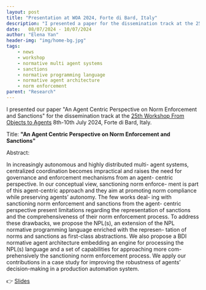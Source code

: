 ```yaml
---
layout: post
title: "Presentation at WOA 2024, Forte di Bard, Italy"
description: "I presented a paper for the dissemination track at the 25th Workshop From Objects to Agents 8th-10th July 2024, Forte di Bard, Italy"
date:   08/07/2024 - 10/07/2024
author: "Elena Yan"
header-img: "img/home-bg.jpg"
tags: 
    - news
    - workshop
    - normative multi agent systems
    - sanctions
    - normative programming language
    - normative agent architecture 
    - norm enforcement
parent: "Research"
---
```


I presented our paper "An Agent Centric Perspective on Norm Enforcement and Sanctions" for the dissemination track at the [25th Workshop From Objects to Agents](https://www.univda.it/woa2024/) 8th-10th July 2024, Forte di Bard, Italy.

Title: **"An Agent Centric Perspective on Norm Enforcement and Sanctions"**

Abstract: 

In increasingly autonomous and highly distributed multi-
agent systems, centralized coordination becomes impractical and raises
the need for governance and enforcement mechanisms from an agent-
centric perspective. In our conceptual view, sanctioning norm enforce-
ment is part of this agent-centric approach and they aim at promoting
norm compliance while preserving agents’ autonomy. The few works deal-
ing with sanctioning norm enforcement and sanctions from the agent-
centric perspective present limitations regarding the representation of
sanctions and the comprehensiveness of their norm enforcement process.
To address these drawbacks, we propose the NPL(s), an extension of
the NPL normative programming language enriched with the represen-
tation of norms and sanctions as first-class abstractions. We also propose
a BDI normative agent architecture embedding an engine for processing
the NPL(s) language and a set of capabilities for approaching more com-
prehensively the sanctioning norm enforcement process. We apply our
contributions in a case study for improving the robustness of agents’
decision-making in a production automation system.

👉 [Slides](../../../../presentation/woa24.pdf)